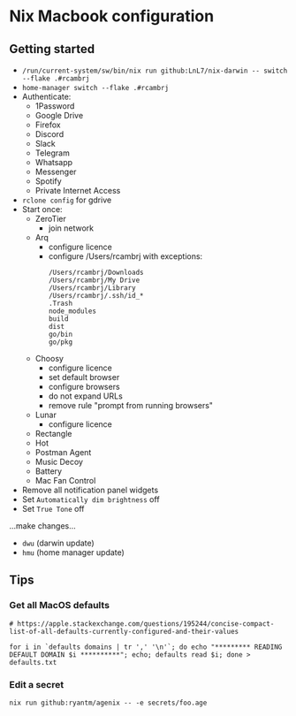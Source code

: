 # Nix Macbook configuration

## Getting started

* `/run/current-system/sw/bin/nix run github:LnL7/nix-darwin -- switch --flake .#rcambrj`
* `home-manager switch --flake .#rcambrj`
* Authenticate:
    * 1Password
    * Google Drive
    * Firefox
    * Discord
    * Slack
    * Telegram
    * Whatsapp
    * Messenger
    * Spotify
    * Private Internet Access
* `rclone config` for gdrive
* Start once:
    * ZeroTier
        * join network
    * Arq
        * configure licence
        * configure /Users/rcambrj with exceptions:
            ```
            /Users/rcambrj/Downloads
            /Users/rcambrj/My Drive
            /Users/rcambrj/Library
            /Users/rcambrj/.ssh/id_*
            .Trash
            node_modules
            build
            dist
            go/bin
            go/pkg
            ```
    * Choosy
        * configure licence
        * set default browser
        * configure browsers
        * do not expand URLs
        * remove rule "prompt from running browsers"
    * Lunar
        * configure licence
    * Rectangle
    * Hot
    * Postman Agent
    * Music Decoy
    * Battery
    * Mac Fan Control
* Remove all notification panel widgets
* Set `Automatically dim brightness` off
* Set `True Tone` off

...make changes...

* `dwu` (darwin update)
* `hmu` (home manager update)

## Tips

### Get all MacOS defaults

```
# https://apple.stackexchange.com/questions/195244/concise-compact-list-of-all-defaults-currently-configured-and-their-values

for i in `defaults domains | tr ',' '\n'`; do echo "********* READING DEFAULT DOMAIN $i **********"; echo; defaults read $i; done > defaults.txt
```

### Edit a secret

```
nix run github:ryantm/agenix -- -e secrets/foo.age
```
